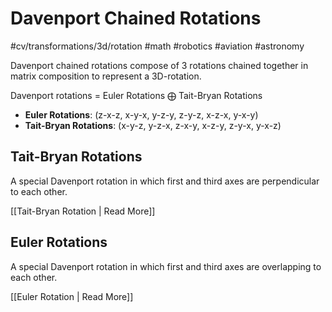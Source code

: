 # Davenport Chained Rotations
#cv/transformations/3d/rotation #math #robotics #aviation #astronomy

Davenport chained rotations compose of 3 rotations chained together in matrix composition to represent a 3D-rotation.

Davenport rotations = Euler Rotations $\bigoplus$ Tait-Bryan Rotations
- **Euler Rotations**: 
(z-x-z, x-y-x, y-z-y, z-y-z, x-z-x, y-x-y)
- **Tait-Bryan Rotations**: 
(x-y-z, y-z-x, z-x-y, x-z-y, z-y-x, y-x-z)

## Tait-Bryan Rotations
A special Davenport rotation in which first and third axes are perpendicular to each other.

[[Tait-Bryan Rotation | Read More]]

## Euler Rotations
A special Davenport rotation in which first and third axes are overlapping to each other.

[[Euler Rotation | Read More]]